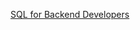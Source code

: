 <a href="[url](https://hyperskill.org/certificates/3c756656-7dc4-411c-92fe-d0a6af0bbbad.pdf)">SQL for Backend Developers</a>
